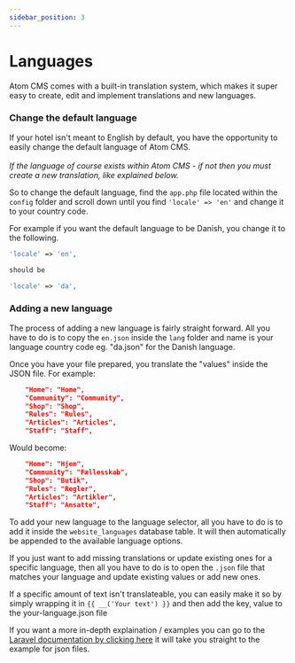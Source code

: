 ```yaml
---
sidebar_position: 3
---
```


# Languages

Atom CMS comes with a built-in translation system, which makes it super easy to create, edit and implement translations and new languages.

### Change the default language
If your hotel isn't meant to English by default, you have the opportunity to easily change the default language of Atom CMS.<br/><br/>
*If the language of course exists within Atom CMS - if not then you must create a new translation, like explained below.*

So to change the default language, find the ``app.php`` file located within the ``config`` folder and scroll down until you find ``'locale' => 'en'`` and change it to your country code.

For example if you want the default language to be Danish, you change it to the following.
```php title="app.php"
'locale' => 'en',

should be

'locale' => 'da',
```

### Adding a new language
The process of adding a new language is fairly straight forward. All you have to do is to copy the ``en.json`` inside the ``lang`` folder and name is your language country code eg. "da.json" for the Danish language.

Once you have your file prepared, you translate the "values" inside the JSON file. For example:

```json title="en.json"
    "Home": "Home",
    "Community": "Community",
    "Shop": "Shop",
    "Rules": "Rules",
    "Articles": "Articles",
    "Staff": "Staff",
```

Would become:
```json title="da.json"
    "Home": "Hjem",
    "Community": "Fællesskab",
    "Shop": "Butik",
    "Rules": "Regler",
    "Articles": "Artikler",
    "Staff": "Ansatte",
```

To add your new language to the language selector, all you have to do is to add it inside the ``website_languages`` database table. It will then automatically be appended to the available language options.

If you just want to add missing translations or update existing ones for a specific language, then all you have to do is to open the `.json` file that matches your language and update existing values or add new ones.

If a specific amount of text isn't translateable, you can easily make it so by simply wrapping it in ``{{ __('Your text') }}`` and then add the key, value to the your-language.json file

If you want a more in-depth explaination / examples you can go to the [Laravel documentation by clicking here](https://laravel.com/docs/9.x/localization#using-translation-strings-as-keys) it will take you straight to the example for json files.